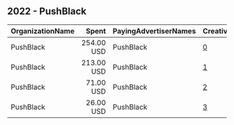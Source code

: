 ## 2022 - PushBlack 
|OrganizationName|Spent|PayingAdvertiserNames|CreativeUrls|Impressions|Genders|AgeBrackets|CountryCodes|BillingAddresses|CandidateBallotInformation|
|:---|---:|:---|:---|---:|:---|:---|:---|:---|:---|
|PushBlack|254.00 USD|PushBlack|[0](https://www.snap.com/political-ads/asset/315e568bb1f792ce06b0f94cd317ab0ce8342433bf43ce71978727a88a6bda60?mediaType=mp4)|35,540||18+|united states|"712 H St NE PMB 90791,Washington,20002,US"||
|PushBlack|213.00 USD|PushBlack|[1](https://www.snap.com/political-ads/asset/7c1a985b218d46a3d2a931cd3aa94b1db203265a777abf53d6a5e70301447b36?mediaType=mp4)|28,451||18+|united states|"712 H St NE PMB 90791,Washington,20002,US"||
|PushBlack|71.00 USD|PushBlack|[2](https://www.snap.com/political-ads/asset/2197a2af380f29c9387a976ea9efcf1ce1752e81ae5364329f7917c48fe6c9c2?mediaType=mp4)|8,965||18+|united states|"712 H St NE PMB 90791,Washington,20002,US"||
|PushBlack|26.00 USD|PushBlack|[3](https://www.snap.com/political-ads/asset/71700cb9012d2432103aca8538625fa08cc17d58c4043d200e48e5bc3574d0e5?mediaType=mp4)|3,729||18+|united states|"712 H St NE PMB 90791,Washington,20002,US"||
